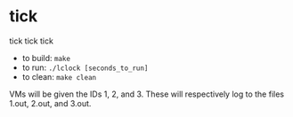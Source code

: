 # tick
tick tick tick

* to build: `make`
* to run: `./lclock [seconds_to_run]`
* to clean: `make clean`

VMs will be given the IDs 1, 2, and 3. 
These will respectively log to the files 1.out, 2.out, and 3.out.
